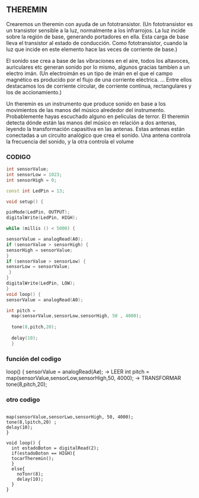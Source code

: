 ## THEREMIN 
Crearemos un theremin con ayuda de un fototransistor.
(Un fototransistor es un transistor sensible a la luz, normalmente a los infrarrojos. La luz incide sobre la región de base, generando portadores en ella. Esta carga de base lleva el transistor al estado de conducción.
Como fototransistor, cuando la luz que incide en este elemento hace las veces de corriente de base.)

El sonido sse crea a base de las vibraciones en el aire, todos los altavoces, auriculares etc generan sonido por lo mismo, algunos gracias tambíen a un electro imán.
(Un electroimán es un tipo de imán en el que el campo magnético es producido por el flujo de una corriente eléctrica. ... Entre ellos destacamos los de corriente circular, de corriente continua, rectangulares y los de accionamiento.)

Un theremin es un instrumento que produce sonido en base a los movimientos de las manos del músico alrededor del instrumento.
Probablemente  hayas escuchado alguno en peliculas de terror. 
El theremin detecta dónde están las manos del músico en relación a dos antenas, leyendo la transformación capasitiva en las antenas.
Estas antenas están conectadas a un circuito analógico que crea el sonido. Una antena controla la frecuencia del sonido, y la otra controla el volume

### CODIGO

```C++
int sensorValue;
int sensorLow = 1023;
int sensorHigh = 0;

const int LedPin = 13;

void setup() {

pinMode(LedPin, OUTPUT);
digitalWrite(LedPin, HIGH);

while (millis () < 5000) {

sensorValue = analogRead(A0);
if (sensorValue > sensorHigh) {
sensorHigh = sensorValue;
}
if (sensorValue > sensorLow) {
sensorLow = sensorValue;
 }
}
digitalWrite(LedPin, LOW);
}
void loop() {
sensorValue = analogRead(A0);

int pitch =
  map(sensorValue,sensorLow,sensorHigh, 50 , 4000);
  
  tone(8,pitch,20);
  
  delay(10);
  }
```

### función del codigo


loop() {
sensorValue = analogRead(Aø); → LEER
int pitch = map(sensorValue,sensorLow,sensorHigh,50, 4000); → TRANSFORMAR
tone(8,pitch,20);

### otro codigo 

```

map(sensorValue,sensorLwo,sensorHigh, 50, 4000);
tone(8,lpitch,20) ;
delay(10);
}

void loop() {
  int estadoBoton = digitalRead(2);
  if(estadoBoton == HIGH){
  tocarTheremin();
  }
  else{
    noTonr(8);
    delay(10);
  }
}  

```
























